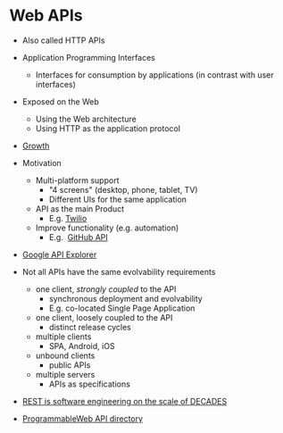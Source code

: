 # Web APIs #

* Also called HTTP APIs

* Application Programming Interfaces
    * Interfaces for consumption by applications (in contrast with user interfaces)

* Exposed on the Web
    * Using the Web architecture
    * Using HTTP as the application protocol

* [Growth](http://www.programmableweb.com/news/8000-apis-rise-enterprise/2012/11/26)

* Motivation
    * Multi-platform support
        * "4 screens" (desktop, phone, tablet, TV)
        * Different UIs for the same application        
    * API as the main Product
        * E.g. [Twilio](http://www.twilio.com)
    * Improve functionality (e.g. automation)
        * E.g.  [GitHub API](https://developer.github.com/v3/)

* [Google API Explorer](https://developers.google.com/apis-explorer/#p/)

* Not all APIs have the same evolvability requirements
    * one client, _strongly coupled_ to the API
        * synchronous deployment and evolvability
        * E.g. co-located Single Page Application
    * one client, loosely coupled to the API
        * distinct release cycles
    * multiple clients
        * SPA, Android, iOS
    * unbound clients
        * public APIs
    * multiple servers
        * APIs as specifications

* [REST is software engineering on the scale of DECADES](http://www.slideshare.net/evolve_conference/201308-fielding-evolve)

* [ProgrammableWeb API directory](http://www.programmableweb.com/apis/directory)

